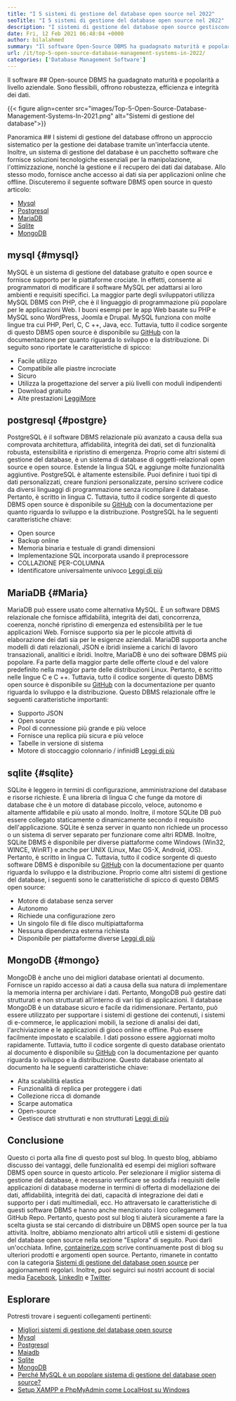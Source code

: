 ```yaml
---
title: "I 5 sistemi di gestione del database open source nel 2022" 
seoTitle: "I 5 sistemi di gestione del database open source nel 2022" 
description: "I sistemi di gestione del database open source gestiscono l'archiviazione e forniscono accesso ai dati sicuro e robusto, un'interfaccia utente logica per gli sviluppatori per accedere e modificare i dati." 
date: Fri, 12 Feb 2021 06:48:04 +0000
author: bilalahmed
summary: "Il software Open-Source DBMS ha guadagnato maturità e popolarità a livello aziendale. Sono flessibili, offrono robustezza, efficienza e integrità dei dati." 
url: /it/top-5-open-source-database-management-systems-in-2022/
categories: ['Database Management Software']
---
```


Il software ## Open-source DBMS ha guadagnato maturità e popolarità a livello aziendale. Sono flessibili, offrono robustezza, efficienza e integrità dei dati.

{{< figure align=center src="images/Top-5-Open-Source-Database-Management-Systems-In-2021.png" alt="Sistemi di gestione del database">}}


Panoramica ##
I sistemi di gestione del database offrono un approccio sistematico per la gestione dei database tramite un'interfaccia utente. Inoltre, un sistema di gestione del database è un pacchetto software che fornisce soluzioni tecnologiche essenziali per la manipolazione, l'ottimizzazione, nonché la gestione e il recupero dei dati dai database. Allo stesso modo, fornisce anche accesso ai dati sia per applicazioni online che offline. Discuteremo il seguente software DBMS open source in questo articolo:
  * [Mysql][1]
  * [Postgresql][2]
  * [MariaDB][3]
  * [Sqlite][4]
  * [MongoDB][5]

## mysql   {#mysql}
MySQL è un sistema di gestione del database gratuito e open source e fornisce supporto per le piattaforme crociate. In effetti, consente ai programmatori di modificare il software MySQL per adattarsi ai loro ambienti e requisiti specifici. La maggior parte degli sviluppatori utilizza MySQL DBMS con PHP, che è il linguaggio di programmazione più popolare per le applicazioni Web. I buoni esempi per le app Web basate su PHP e MySQL sono WordPress, Joomla e Drupal. MySQL funziona con molte lingue tra cui PHP, Perl, C, C ++, Java, ecc. Tuttavia, tutto il codice sorgente di questo DBMS open source è disponibile su [GitHub][6] con la documentazione per quanto riguarda lo sviluppo e la distribuzione.
Di seguito sono riportate le caratteristiche di spicco:
  * Facile utilizzo
  * Compatibile alle piastre incrociate
  * Sicuro
  * Utilizza la progettazione del server a più livelli con moduli indipendenti
  * Download gratuito
  * Alte prestazioni
[Leggi][7][More][7]

## postgresql   {#postgre}
PostgreSQL è il software DBMS relazionale più avanzato a causa della sua comprovata architettura, affidabilità, integrità dei dati, set di funzionalità robusta, estensibilità e ripristino di emergenza. Proprio come altri sistemi di gestione del database, è un sistema di database di oggetti-relazionali open source e open source. Estende la lingua SQL e aggiunge molte funzionalità aggiuntive. PostgreSQL è altamente estensibile. Puoi definire i tuoi tipi di dati personalizzati, creare funzioni personalizzate, persino scrivere codice da diversi linguaggi di programmazione senza ricompilare il database. Pertanto, è scritto in lingua C. Tuttavia, tutto il codice sorgente di questo DBMS open source è disponibile su [GitHub][8] con la documentazione per quanto riguarda lo sviluppo e la distribuzione.
PostgreSQL ha le seguenti caratteristiche chiave:
  * Open source
  * Backup online
  * Memoria binaria e testuale di grandi dimensioni
  * Implementazione SQL incorporata usando il preprocessore
  * COLLAZIONE PER-COLUMNA
  * Identificatore universalmente univoco
[Leggi di più][9]

## MariaDB   {#Maria}
MariaDB può essere usato come alternativa MySQL. È un software DBMS relazionale che fornisce affidabilità, integrità dei dati, concorrenza, coerenza, nonché ripristino di emergenza ed estensibilità per le tue applicazioni Web. Fornisce supporto sia per le piccole attività di elaborazione dei dati sia per le esigenze aziendali. MariaDB supporta anche modelli di dati relazionali, JSON e ibridi insieme a carichi di lavoro transazionali, analitici e ibridi. Inoltre, MariaDB è uno dei software DBMS più popolare. Fa parte della maggior parte delle offerte cloud e del valore predefinito nella maggior parte delle distribuzioni Linux. Pertanto, è scritto nelle lingue C e C ++. Tuttavia, tutto il codice sorgente di questo DBMS open source è disponibile su [GitHub][10] con la documentazione per quanto riguarda lo sviluppo e la distribuzione.
Questo DBMS relazionale offre le seguenti caratteristiche importanti:
  * Supporto JSON
  * Open source
  * Pool di connessione più grande e più veloce
  * Fornisce una replica più sicura e più veloce
  * Tabelle in versione di sistema
  * Motore di stoccaggio colonnario / infinidB
[Leggi di più][11]

## sqlite   {#sqlite}
SQLite è leggero in termini di configurazione, amministrazione del database e risorse richieste. È una libreria di lingua C che funge da motore di database che è un motore di database piccolo, veloce, autonomo e altamente affidabile e più usato al mondo. Inoltre, il motore SQLite DB può essere collegato staticamente o dinamicamente secondo il requisito dell'applicazione. SQLite è senza server in quanto non richiede un processo o un sistema di server separato per funzionare come altri RDMB. Inoltre, SQLite DBMS è disponibile per diverse piattaforme come Windows (Win32, WINCE, WinRT) e anche per UNIX (Linux, Mac OS-X, Android, iOS). Pertanto, è scritto in lingua C. Tuttavia, tutto il codice sorgente di questo software DBMS è disponibile su [GitHub][12] con la documentazione per quanto riguarda lo sviluppo e la distribuzione.
Proprio come altri sistemi di gestione del database, i seguenti sono le caratteristiche di spicco di questo DBMS open source:
  * Motore di database senza server
  * Autonomo
  * Richiede una configurazione zero
  * Un singolo file di file disco multipiattaforma
  * Nessuna dipendenza esterna richiesta
  * Disponibile per piattaforme diverse
[Leggi di più][13]

## MongoDB   {#mongo}
MongoDB è anche uno dei migliori database orientati al documento. Fornisce un rapido accesso ai dati a causa della sua natura di implementare la memoria interna per archiviare i dati. Pertanto, MongoDB può gestire dati strutturati e non strutturati all'interno di vari tipi di applicazioni. Il database MongoDB è un database sicuro e facile da ridimensionare. Pertanto, può essere utilizzato per supportare i sistemi di gestione dei contenuti, i sistemi di e-commerce, le applicazioni mobili, la sezione di analisi dei dati, l'archiviazione e le applicazioni di gioco online e offline. Può essere facilmente impostato e scalabile. I dati possono essere aggiornati molto rapidamente. Tuttavia, tutto il codice sorgente di questo database orientato al documento è disponibile su [GitHub][14] con la documentazione per quanto riguarda lo sviluppo e la distribuzione.
Questo database orientato al documento ha le seguenti caratteristiche chiave:
  * Alta scalabilità elastica
  * Funzionalità di replica per proteggere i dati
  * Collezione ricca di domande
  * Scarpe automatica
  * Open-source
  * Gestisce dati strutturati e non strutturati
[Leggi di più][15]

## Conclusione
Questo ci porta alla fine di questo post sul blog. In questo blog, abbiamo discusso dei vantaggi, delle funzionalità ed esempi dei migliori software DBMS open source in questo articolo. Per selezionare il miglior sistema di gestione del database, è necessario verificare se soddisfa i requisiti delle applicazioni di database moderne in termini di offerta di modellazione dei dati, affidabilità, integrità dei dati, capacità di integrazione dei dati e supporto per i dati multimediali, ecc. Ho attraversato le caratteristiche di questi software DBMS e hanno anche menzionato i loro collegamenti GitHub Repo. Pertanto, questo post sul blog ti aiuterà sicuramente a fare la scelta giusta se stai cercando di distribuire un DBMS open source per la tua attività. Inoltre, abbiamo menzionato altri articoli utili e sistemi di gestione del database open source nella sezione "Esplora" di seguito. Puoi darli un'occhiata.
Infine, [containerize.com][16] scrive continuamente post di blog su ulteriori prodotti e argomenti open source. Pertanto, rimanete in contatto con la categoria [][17][Sistemi di gestione del database open source][18] per aggiornamenti regolari. Inoltre, puoi seguirci sui nostri account di social media [Facebook][19], [LinkedIn][20] e [Twitter][21].

## Esplorare
Potresti trovare i seguenti collegamenti pertinenti:
  * [Migliori sistemi di gestione del database open source][18]
  * [Mysql][7]
  * [Postgresql][9]
  * [Maiadb][11]
  * [Sqlite][13]
  * [MongoDB][15]
  * [Perché MySQL è un popolare sistema di gestione del database open source?][22]
  * [Setup XAMPP e PhpMyAdmin come LocalHost su Windows][23]

  
[1]: #mysql
[2]: #postgre
[3]: #maria
[4]: #sqlite
[5]: #mongo
[6]: https://github.com/mysql/mysql-server
[7]: https://products.containerize.com/database-management-system/mysql
[8]: https://github.com/postgres/postgres
[9]: https://products.containerize.com/database-management-system/postgresql
[10]: https://github.com/MariaDB/server
[11]: https://products.containerize.com/database-management-system/mariadb
[12]: https://github.com/sqlite/sqlite
[13]: https://products.containerize.com/database-management-system/sqlite
[14]: https://github.com/mongodb/mongo
[15]: https://products.containerize.com/database-management-system/mongodb
[16]: https://www.containerize.com/
[17]: https://products.containerize.com/discussion-forum/
[18]: https://products.containerize.com/database-management-system
[19]: https://web.facebook.com/containerize
[20]: https://www.linkedin.com/company/containerize/
[21]: https://twitter.com/containerize_co
[22]: https://blog.containerize.com/2021/02/18/why-mysql-is-a-popular-open-source-database-management-system/
[23]: https://blog.containerize.com/database-management-software/how-to-setup-xampp-and-phpmyadmin-as-localhost-on-windows/
